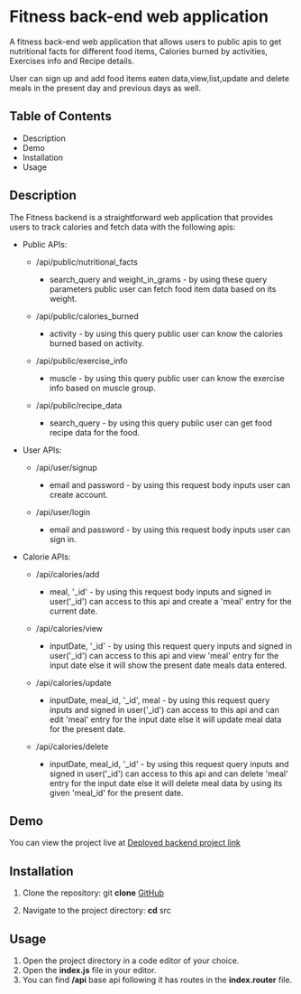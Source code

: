 # Fitness back-end web application

A fitness back-end web application that allows users to public apis to get nutritional facts for different food items, 
Calories burned by activities, 
Exercises info and Recipe details.

User can sign up and add food items eaten data,view,list,update and delete meals in the present day and previous days as well. 

## Table of Contents

- Description
- Demo
- Installation
- Usage

## Description

The Fitness backend is a straightforward web application that provides users to track calories and fetch data with the following apis:

* Public APIs:
  * /api/public/nutritional_facts
    * search_query and weight_in_grams - by using these query parameters public user can fetch food item data based on its weight.  

  * /api/public/calories_burned
    * activity - by using this query public user can know the calories burned based on activity.
  
  * /api/public/exercise_info
    * muscle - by using this query public user can know the exercise info based on muscle group.

  * /api/public/recipe_data
    * search_query - by using this query public user can get food recipe data for the food.

* User APIs:
  * /api/user/signup
    * email and password - by using this request body inputs user can create account.

  * /api/user/login
    * email and password - by using this request body inputs user can sign in.
 
* Calorie APIs:
  * /api/calories/add
    * meal, '_id' - by using this request body inputs and signed in user('_id') can access to this api and create a 'meal' entry for the current date.

  * /api/calories/view
    * inputDate, '_id' - by using this request query inputs and signed in user('_id') can access to this api and view 'meal' entry for the input date 
else it will show the present date meals data entered.

  * /api/calories/update
    * inputDate, meal_id, '_id', meal - by using this request query inputs and signed in user('_id') can access to this api and can edit 'meal' entry for the input date 
else it will update meal data for the present date.

  * /api/calories/delete
    * inputDate, meal_id, '_id' - by using this request query inputs and signed in user('_id') can access to this api and can delete 'meal' entry for the input date 
else it will delete meal data by using its given 'meal_id' for the present date.

## Demo

You can view the project live at [Deployed backend project link](https://ﬁtness-webapp-backend.onrender.com/)

## Installation

1. Clone the repository:
git **clone** [GitHub](https://github.com/mohanraj-exe/fitness-webapp-backend.git)

2. Navigate to the project directory:
**cd** src

## Usage

1. Open the project directory in a code editor of your choice.
2. Open the **index.js** file in your editor.
3. You can find **/api** base api following it has routes in the **index.router** file.
